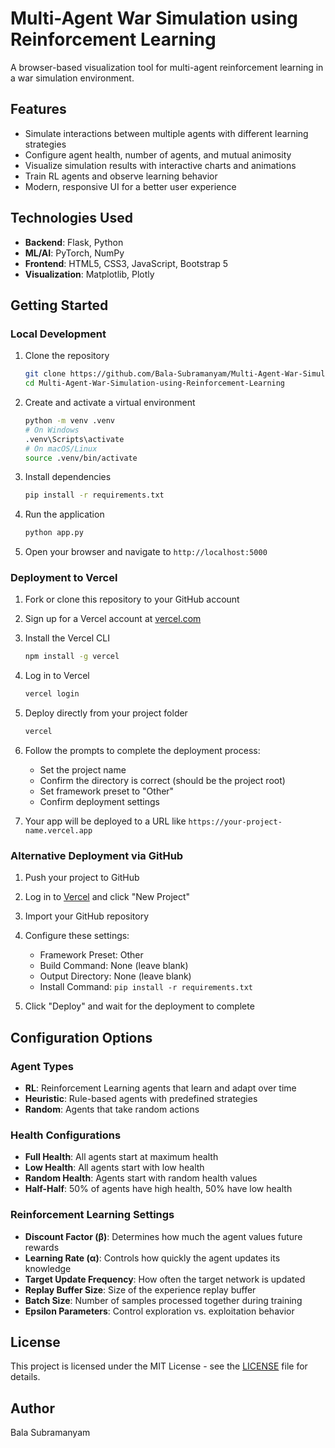# Multi-Agent War Simulation using Reinforcement Learning

A browser-based visualization tool for multi-agent reinforcement learning in a war simulation environment.

## Features

- Simulate interactions between multiple agents with different learning strategies
- Configure agent health, number of agents, and mutual animosity
- Visualize simulation results with interactive charts and animations
- Train RL agents and observe learning behavior
- Modern, responsive UI for a better user experience

## Technologies Used

- **Backend**: Flask, Python
- **ML/AI**: PyTorch, NumPy
- **Frontend**: HTML5, CSS3, JavaScript, Bootstrap 5
- **Visualization**: Matplotlib, Plotly

## Getting Started

### Local Development

1. Clone the repository
   ```bash
   git clone https://github.com/Bala-Subramanyam/Multi-Agent-War-Simulation-using-Reinforcement-Learning.git
   cd Multi-Agent-War-Simulation-using-Reinforcement-Learning
   ```

2. Create and activate a virtual environment
   ```bash
   python -m venv .venv
   # On Windows
   .venv\Scripts\activate
   # On macOS/Linux
   source .venv/bin/activate
   ```

3. Install dependencies
   ```bash
   pip install -r requirements.txt
   ```

4. Run the application
   ```bash
   python app.py
   ```

5. Open your browser and navigate to `http://localhost:5000`

### Deployment to Vercel

1. Fork or clone this repository to your GitHub account

2. Sign up for a Vercel account at [vercel.com](https://vercel.com)

3. Install the Vercel CLI
   ```bash
   npm install -g vercel
   ```

4. Log in to Vercel
   ```bash
   vercel login
   ```

5. Deploy directly from your project folder
   ```bash
   vercel
   ```

6. Follow the prompts to complete the deployment process:
   - Set the project name
   - Confirm the directory is correct (should be the project root)
   - Set framework preset to "Other"
   - Confirm deployment settings

7. Your app will be deployed to a URL like `https://your-project-name.vercel.app`

### Alternative Deployment via GitHub

1. Push your project to GitHub

2. Log in to [Vercel](https://vercel.com) and click "New Project"

3. Import your GitHub repository

4. Configure these settings:
   - Framework Preset: Other
   - Build Command: None (leave blank)
   - Output Directory: None (leave blank)
   - Install Command: `pip install -r requirements.txt`

5. Click "Deploy" and wait for the deployment to complete

## Configuration Options

### Agent Types
- **RL**: Reinforcement Learning agents that learn and adapt over time
- **Heuristic**: Rule-based agents with predefined strategies
- **Random**: Agents that take random actions

### Health Configurations
- **Full Health**: All agents start at maximum health
- **Low Health**: All agents start with low health
- **Random Health**: Agents start with random health values
- **Half-Half**: 50% of agents have high health, 50% have low health

### Reinforcement Learning Settings
- **Discount Factor (β)**: Determines how much the agent values future rewards
- **Learning Rate (α)**: Controls how quickly the agent updates its knowledge
- **Target Update Frequency**: How often the target network is updated
- **Replay Buffer Size**: Size of the experience replay buffer
- **Batch Size**: Number of samples processed together during training
- **Epsilon Parameters**: Control exploration vs. exploitation behavior

## License

This project is licensed under the MIT License - see the [LICENSE](LICENSE) file for details.

## Author

Bala Subramanyam
